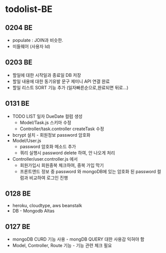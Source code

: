 # todolist-BE

## 0204 BE

- populate : JOIN과 비슷한.
- 미들웨어 (사용자 Id)

## 0203 BE

- 할일에 대한 시작일과 종료일 DB 저장
- 할일 내용에 대한 동기유발 문구 제미니 API 연결 완료
- 할일 리스트 SORT 기능 추가 (일자빠른순으로,완료되면 뒤로...)

## 0131 BE

- TODO LIST 일자 DueDate 컬럼 생성
  - Model/Task.js 스키마 수정
  - Controller/task.controller createTask 수정
- bcrypt 설치 - 회원정보 password 암호화
- Model/User.js
  - password 암호화 메소드 추가
  - 쿼리 실행시 password delete 하여, 안 나오게 처리
- Controller/user.controller.js 에서
  - 회원가입시 회원중복 체크하여, 중복 가입 막기
  - 프론트앤드 정보 중 password 와 mongoDB에 있는 암호화 된 password 컬럼과 비교하여 로그인 진행

## 0128 BE

- heroku, cloudtype, aws beanstalk
- DB - Mongodb Altas

## 0127 BE

- mongoDB CURD 기능 사용 - mongDB QUERY 대한 사용감 익혀야 함
- Model, Controller, Route 기능 - 기능 관련 체크 필요
